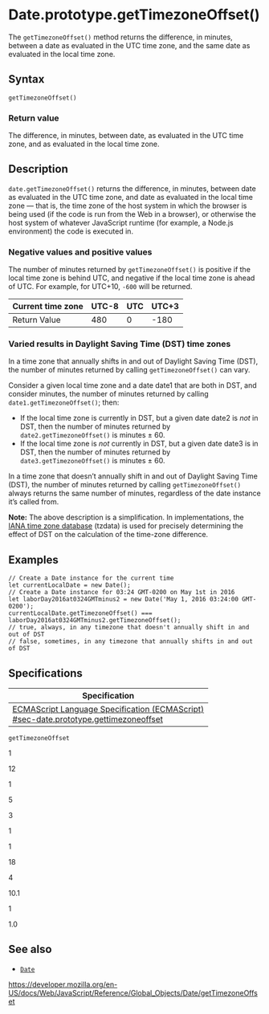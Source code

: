 Date.prototype.getTimezoneOffset()
==================================

The `getTimezoneOffset()` method returns the difference, in minutes, between a date as evaluated in the UTC time zone, and the same date as evaluated in the local time zone.

Syntax
------

    getTimezoneOffset()

### Return value

The difference, in minutes, between date, as evaluated in the UTC time zone, and as evaluated in the local time zone.

Description
-----------

`date.getTimezoneOffset()` returns the difference, in minutes, between date as evaluated in the UTC time zone, and date as evaluated in the local time zone — that is, the time zone of the host system in which the browser is being used (if the code is run from the Web in a browser), or otherwise the host system of whatever JavaScript runtime (for example, a Node.js environment) the code is executed in.

### Negative values and positive values

The number of minutes returned by `getTimezoneOffset()` is positive if the local time zone is behind UTC, and negative if the local time zone is ahead of UTC. For example, for UTC+10, `-600` will be returned.

<table><thead><tr class="header"><th>Current time zone</th><th>UTC-8</th><th>UTC</th><th>UTC+3</th></tr></thead><tbody><tr class="odd"><td>Return Value</td><td>480</td><td>0</td><td>-180</td></tr></tbody></table>

### Varied results in Daylight Saving Time (DST) time zones

In a time zone that annually shifts in and out of Daylight Saving Time (DST), the number of minutes returned by calling `getTimezoneOffset()` can vary.

Consider a given local time zone and a date date1 that are both in DST, and consider minutes, the number of minutes returned by calling `date1.getTimezoneOffset()`; then:

-   If the local time zone is currently in DST, but a given date date2 is *not* in DST, then the number of minutes returned by `date2.getTimezoneOffset()` is minutes ± 60.
-   If the local time zone is *not* currently in DST, but a given date date3 is in DST, then the number of minutes returned by `date3.getTimezoneOffset()` is minutes ± 60.

In a time zone that doesn’t annually shift in and out of Daylight Saving Time (DST), the number of minutes returned by calling `getTimezoneOffset()` always returns the same number of minutes, regardless of the date instance it’s called from.

**Note:** The above description is a simplification. In implementations, the [IANA time zone database](https://en.wikipedia.org/wiki/Daylight_saving_time#IANA_time_zone_database) (tzdata) is used for precisely determining the effect of DST on the calculation of the time-zone difference.

Examples
--------

    // Create a Date instance for the current time
    let currentLocalDate = new Date();
    // Create a Date instance for 03:24 GMT-0200 on May 1st in 2016
    let laborDay2016at0324GMTminus2 = new Date('May 1, 2016 03:24:00 GMT-0200');
    currentLocalDate.getTimezoneOffset() === laborDay2016at0324GMTminus2.getTimezoneOffset();
    // true, always, in any timezone that doesn't annually shift in and out of DST
    // false, sometimes, in any timezone that annually shifts in and out of DST

Specifications
--------------

<table><thead><tr class="header"><th>Specification</th></tr></thead><tbody><tr class="odd"><td><a href="https://tc39.es/ecma262/#sec-date.prototype.gettimezoneoffset">ECMAScript Language Specification (ECMAScript)<br />
<span class="small">#sec-date.prototype.gettimezoneoffset</span></a></td></tr></tbody></table>

`getTimezoneOffset`

1

12

1

5

3

1

1

18

4

10.1

1

1.0

See also
--------

-   [`Date`](../date)

<a href="https://developer.mozilla.org/en-US/docs/Web/JavaScript/Reference/Global_Objects/Date/getTimezoneOffset" class="_attribution-link">https://developer.mozilla.org/en-US/docs/Web/JavaScript/Reference/Global_Objects/Date/getTimezoneOffset</a>
